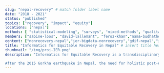 ```yaml
---
slug: "nepal-recovery" # match folder label name
date: "2018 - 2021"
status: "published"
topics: ["recovery", "impact", "equity"]
locations: ["nepal"]
methods: [ "statistical-modeling", "surveys", "mixed-methods", "qualitative-methods"]
members: ["sabine-loos", "david-lallemant", "feroz-khan","nama-budhathoki", "jamie-mccaughey", "ritika-singh", "robert-banick"] # insert your slug here, e.g., "sabine-loos"
content: ["nonrecovery-nepal","ier-bigdata-nonrecovery","gdif-nepal","ier-nepal", "nhrm-converge", "usgs-esc", "ier-report", "afterquake-nepal", "Geo4Dev"]
title: "Informatics for Equitable Recovery in Nepal" # insert title here
thumbnail: "/img/proj-IER.png"
description: "Informatics for Equitable Recovery is a transdisciplinary research collaboration that brings together data scientists, engineers, social scientists and civic organizations to improve post-disaster information systems and decision support tools. Example use cases for these information systems include post-disaster needs assessments (PDNAs) and recovery aid policy design.

After the 2015 Gorkha earthquake in Nepal, the need for holistic post-disaster information systems became even clearer. We developed novel methods combining spatial statistics, field surveys, social science, and machine learning models to develop rapid damage and need estimates that reflect the different ways that disaster impacts are felt by communities and enable these estimates to be used meaningfully in the recovery process." # insert a one sentence description here
---
```


